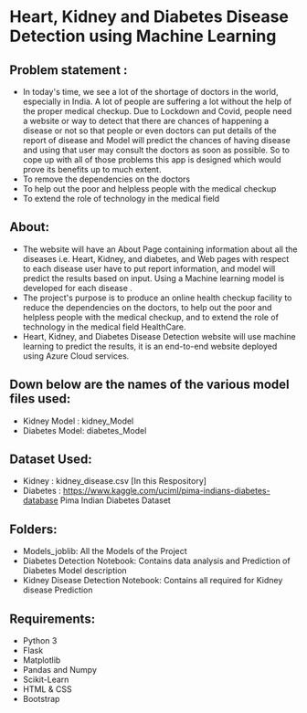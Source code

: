# Heart, Kidney and Diabetes Disease Detection using Machine Learning

## Problem statement : 
- In today's time, we see a lot of the shortage of doctors in the world, especially in India. A lot of people are suffering a lot without the help of the proper medical checkup. Due to Lockdown and Covid, people need a website or way to detect that there are chances of happening a disease or not so that people or even doctors can put details of the report of disease and Model will predict the chances of having disease and using that user may consult the doctors as soon as possible. So to cope up with all of those problems this app is designed which would prove its benefits up to much extent.
- To remove the dependencies on the doctors 
- To help out the poor and helpless people with the medical checkup 
- To extend the role of technology in the medical field


## About:
- The website will have an About Page containing information about all the diseases i.e. Heart, Kidney, and diabetes, and Web pages with respect to each disease user have to put report information, and model will predict the results based on input. Using a Machine learning model is developed for each disease . 
- The project's purpose is to produce an online health checkup facility to reduce the dependencies on the doctors, to help out the poor and helpless people with the medical checkup, and to extend the role of technology in the medical field HealthCare. 
- Heart, Kidney, and Diabetes Disease Detection website will use machine learning to predict the results, it is an end-to-end website deployed using Azure Cloud services.


## Down below are the names of the various model files used:
- Kidney Model : kidney_Model
- Diabetes Model: diabetes_Model

## Dataset Used:
- Kidney : kidney_disease.csv [In this Respository]
- Diabetes : https://www.kaggle.com/uciml/pima-indians-diabetes-database Pima Indian Diabetes Dataset

## Folders:
- Models_joblib: All the Models of the Project
- Diabetes Detection Notebook: Contains data analysis and Prediction of Diabetes Model description
- Kidney Disease Detection Notebook: Contains all required for Kidney disease Prediction

## Requirements:
- Python 3
- Flask
- Matplotlib
- Pandas and Numpy
- Scikit-Learn
- HTML & CSS
- Bootstrap